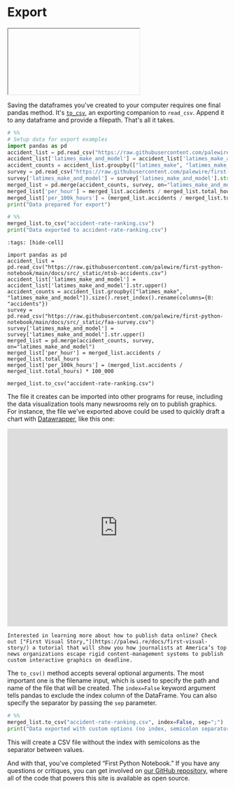 # Export

<div class="responsive-iframe-container">
    <iframe cThis will create a CSV file without the index with semicolons as the separator between values.

## Share Your Work on GitHub

Now that you've completed your analysis and exported your results, let's share your work on GitHub so others can see what you've accomplished and you can showcase your data journalism skills.

### Create a GitHub Repository

1. **Go to [GitHub.com](https://github.com)** and sign in to your account
2. **Click the "+" icon** in the top-right corner and select "New repository"
3. **Name your repository** `first-python-notebook`
4. **Add a description** like "My first data analysis project using Python and pandas"
5. **Keep it public** so others can see your work
6. **Don't initialize** with README, .gitignore, or license (we'll add these ourselves)
7. **Click "Create repository"**

### Connect Your Local Project to GitHub

Now we'll connect your local VS Code project to the GitHub repository using VS Code's integrated terminal.

1. **Open the terminal** in VS Code (`View > Terminal` or `Ctrl+`` `)

2. **Initialize git** (if not already done):
```bash
git init
```

3. **Add your GitHub repository as the remote origin** (replace `YOUR_USERNAME` with your actual GitHub username):
```bash
git remote add origin https://github.com/YOUR_USERNAME/first-python-notebook.git
```

### Add and Commit Your Files

Let's add all your work to git and commit it:

1. **Check what files you have**:
```bash
git status
```

2. **Add all your files** to git:
```bash
git add .
```

3. **Commit your work** with a descriptive message:
```bash
git commit -m "Initial commit: helicopter accident rate analysis complete"
```

4. **Push to GitHub**:
```bash
git push -u origin main
```

```{tip}
If you get an error about authentication, you may need to set up a personal access token. GitHub has excellent documentation on [creating a personal access token](https://docs.github.com/en/authentication/keeping-your-account-and-data-secure/creating-a-personal-access-token) for command line use.
```

### Create a README

Let's add a README file to document your project:

1. **Create a new file** called `README.md` in VS Code
2. **Add project documentation**:

```markdown
# First Python Notebook

My first data analysis project analyzing helicopter accident rates using Python, pandas, and VS Code.

## Project Overview

This project analyzes helicopter accident data from the NTSB and flight hour data from the FAA to calculate accident rates per 100,000 flight hours for different helicopter models.

## Files

- `accident-rate-ranking.csv` - Final analysis results showing accident rates by helicopter model
- Analysis notebooks and scripts used for data processing and visualization

## Key Findings

[Add a few sentences about what you discovered in your analysis]

## Tools Used

- Python
- pandas for data manipulation
- matplotlib and seaborn for visualization
- VS Code for development
- uv for package management

## Data Sources

- NTSB helicopter accident data
- FAA General Aviation and Part 135 Activity Survey
```

3. **Save the file**, then add, commit, and push it:
```bash
git add README.md
git commit -m "Add project README with documentation"
git push
```

### View Your Published Work

Go back to your GitHub repository page and refresh it. You should now see:
- All your Python files and notebooks
- Your exported CSV data
- A professional README describing your project

And with that, you've completed "First Python Notebook." If you have any questions or critiques, you can get involved on [our GitHub repository](https://github.com/palewire/first-python-notebook), where all of the code that powers this site is available as open source.s="responsive-iframe" src="https://www.youtube.com/embed/m9LTVLETSeo?si=XqHQp8XQ91hP90wm" title="YouTube video player" frameborder="0" allow="accelerometer; autoplay; clipboard-write; encrypted-media; gyroscope; picture-in-picture; web-share" referrerpolicy="strict-origin-when-cross-origin" allowfullscreen></iframe>
</div>

Saving the dataframes you've created to your computer requires one final pandas method. It's [`to_csv`](https://pandas.pydata.org/pandas-docs/stable/reference/api/pandas.DataFrame.to_csv.html), an exporting companion to `read_csv`. Append it to any dataframe and provide a filepath. That's all it takes.

```python
# %%
# Setup data for export examples
import pandas as pd
accident_list = pd.read_csv("https://raw.githubusercontent.com/palewire/first-python-notebook/main/docs/src/_static/ntsb-accidents.csv")
accident_list['latimes_make_and_model'] = accident_list['latimes_make_and_model'].str.upper()
accident_counts = accident_list.groupby(["latimes_make", "latimes_make_and_model"]).size().reset_index().rename(columns={0: "accidents"})
survey = pd.read_csv("https://raw.githubusercontent.com/palewire/first-python-notebook/main/docs/src/_static/faa-survey.csv")
survey['latimes_make_and_model'] = survey['latimes_make_and_model'].str.upper()
merged_list = pd.merge(accident_counts, survey, on="latimes_make_and_model")
merged_list['per_hour'] = merged_list.accidents / merged_list.total_hours
merged_list['per_100k_hours'] = (merged_list.accidents / merged_list.total_hours) * 100_000
print("Data prepared for export")
```

```python
# %%
merged_list.to_csv("accident-rate-ranking.csv")
print("Data exported to accident-rate-ranking.csv")
```

```{code-cell}
:tags: [hide-cell]

import pandas as pd
accident_list = pd.read_csv("https://raw.githubusercontent.com/palewire/first-python-notebook/main/docs/src/_static/ntsb-accidents.csv")
accident_list['latimes_make_and_model'] = accident_list['latimes_make_and_model'].str.upper()
accident_counts = accident_list.groupby(["latimes_make", "latimes_make_and_model"]).size().reset_index().rename(columns={0: "accidents"})
survey = pd.read_csv("https://raw.githubusercontent.com/palewire/first-python-notebook/main/docs/src/_static/faa-survey.csv")
survey['latimes_make_and_model'] = survey['latimes_make_and_model'].str.upper()
merged_list = pd.merge(accident_counts, survey, on="latimes_make_and_model")
merged_list['per_hour'] = merged_list.accidents / merged_list.total_hours
merged_list['per_100k_hours'] = (merged_list.accidents / merged_list.total_hours) * 100_000
```

```{code-cell}
merged_list.to_csv("accident-rate-ranking.csv")
```

The file it creates can be imported into other programs for reuse, including the data visualization tools many newsrooms rely on to publish graphics. For instance, the file we've exported above could be used to quickly draft a chart with [Datawrapper](https://datawrapper.de/), like this one:

<iframe title="Helicopter accident rates" aria-label="Split Bars" id="datawrapper-chart-6gTy3" src="https://datawrapper.dwcdn.net/6gTy3/1/" scrolling="no" frameborder="0" style="width: 0; min-width: 100% !important; border: none;" height="452" data-external="1"></iframe><script type="text/javascript">!function(){"use strict";window.addEventListener("message",(function(e){if(void 0!==e.data["datawrapper-height"]){var t=document.querySelectorAll("iframe");for(var a in e.data["datawrapper-height"])for(var r=0;r<t.length;r++){if(t[r].contentWindow===e.source)t[r].style.height=e.data["datawrapper-height"][a]+"px"}}}))}();
</script>

```{note}
Interested in learning more about how to publish data online? Check out ["First Visual Story,"](https://palewi.re/docs/first-visual-story/) a tutorial that will show you how journalists at America’s top news organizations escape rigid content-management systems to publish custom interactive graphics on deadline.
```


The `to_csv()` method accepts several optional arguments. The most important one is the filename input, which is used to specify the path and name of the file that will be created. The `index=False` keyword argument tells pandas to exclude the index column of the DataFrame. You can also specify the separator by passing the `sep` parameter.

```python
# %%
merged_list.to_csv("accident-rate-ranking.csv", index=False, sep=";")
print("Data exported with custom options (no index, semicolon separator)")
```

This will create a CSV file without the index with semicolons as the separator between values.

And with that, you've completed “First Python Notebook.” If you have any questions or critiques, you can get involved on [our GitHub repository](https://github.com/palewire/first-python-notebook), where all of the code that powers this site is available as open source.
